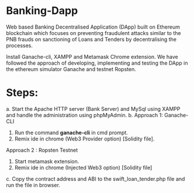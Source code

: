 # Banking-Dapp
Web based Banking Decentralised Application (DApp) built on Ethereum blockchain which focuses on preventing fraudulent attacks similar to the PNB frauds on sanctioning of Loans and Tenders by decentralising the processes.

Install Ganache-cli, XAMPP and Metamask Chrome extension. We have followed the approach of developing, implementing and testing the DApp
in the ethereum simulator Ganache and testnet Ropsten.
# Steps:
a. Start the Apache HTTP server (Bank Server) and MySql using XAMPP and handle the administration using phpMyAdmin.
b. 
Approach 1: Ganache-CLI
1. Run the command <b>ganache-cli</b> in cmd prompt.
2. Remix ide in chrome (Web3 Provider option) [Solidity file].

Approach 2 : Ropsten Testnet
1. Start metamask extension.
2. Remix ide in chrome (Injected Web3 option) [Solidity file]

c. Copy the contract address and ABI to the swift_loan_tender.php file and run the file in browser.
